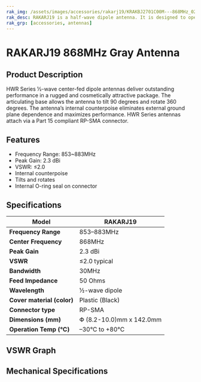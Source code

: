 ```yaml
---
rak_img: /assets/images/accessories/rakarj19/KRAKBJ2701C00M---868MHz_02.png
rak_desc: RAKARJ19 is a half-wave dipole antenna. It is designed to operate from 853MHz~883MHz and a center frequency of 916MHz with a VSWR ≤2.0 and a maximum gain of 2.3dBi. It can be tilted up to 90° and be rotated at 360°.
rak_grp: [accessories, antennas]
---
```


# RAKARJ19 868MHz Gray Antenna

## Product Description

HWR Series ½-wave center-fed dipole antennas deliver outstanding performance in a rugged and cosmetically attractive package. The articulating base allows the antenna to tilt 90 degrees and rotate 360 degrees. The antenna’s internal counterpoise eliminates external ground plane dependence and maximizes performance. HWR Series antennas attach via a Part 15 compliant RP-SMA connector.

<rk-img
  src="/assets/images/accessories/rakarj19/KRAKBJ2701C00M---868MHz_02.png"
  width="45%"
  caption="RAKARJ19 Antenna Overview"
/>

## Features

- Frequency Range: 853~883MHz
- Peak Gain: 2.3 dBi
- VSWR: ≤2.0
- Internal counterpoise
- Tilts and rotates
- Internal O-ring seal on connector

## Specifications

| **Model**                  | RAKARJ19                 |
| -------------------------- | ------------------------ |
| **Frequency Range**        | 853–883MHz               |
| **Center Frequency**       | 868MHz                   |
| **Peak Gain**              | 2.3 dBi                  |
| **VSWR**                   | ≤2.0 typical             |
| **Bandwidth**              | 30MHz                    |
| **Feed Impedance**         | 50 Ohms                  |
| **Wavelength**             | ½-wave dipole            |
| **Cover material (color)** | Plastic (Black)          |
| **Connector type**         | RP-SMA                   |
| **Dimensions (mm)**        | Փ (8.2-10.0)mm x 142.0mm |
| **Operation Temp (°C)**    | –30°C to +80°C           |


## VSWR Graph

<rk-img
  src="/assets/images/accessories/rakarj19/868MHz Antenna VSER.jpg"
  width="80%"
  caption="VSWR Graph"
/>

## Mechanical Specifications

<rk-img
  src="/assets/images/accessories/rakarj19/868MHz Antenna Dimensions.jpg"
  width="70%"
  caption="Mechanical Specifications"
/>

